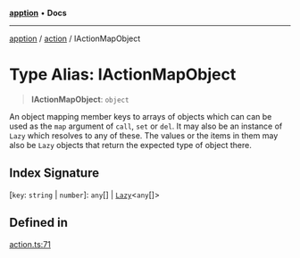 [**apption**](../../README.md) • **Docs**

***

[apption](../../modules.md) / [action](../README.md) / IActionMapObject

# Type Alias: IActionMapObject

> **IActionMapObject**: `object`

An object mapping member keys to arrays of objects which can can be used as the `map` argument 
of `call`, `set` or `del`. It may also be an instance of `Lazy` which resolves to any of these. 
The values or the items in them may also be `Lazy` objects that return the expected type of object there.

## Index Signature

 \[`key`: `string` \| `number`\]: `any`[] \| [`Lazy`](../classes/Lazy.md)\<`any`[]\>

## Defined in

[action.ts:71](https://github.com/mksunny1/apption/blob/3d0322baa807496b8ecfb44bd80265a9049ec621/src/action.ts#L71)
